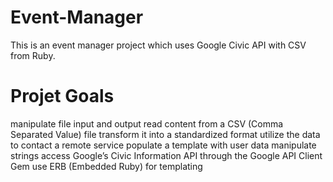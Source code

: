 # Event-Manager
This is an event manager project which uses Google Civic API with CSV from Ruby.
# Projet Goals
  manipulate file input and output
  read content from a CSV (Comma Separated Value) file
  transform it into a standardized format
  utilize the data to contact a remote service
  populate a template with user data
  manipulate strings
  access Google’s Civic Information API through the Google API Client Gem
  use ERB (Embedded Ruby) for templating